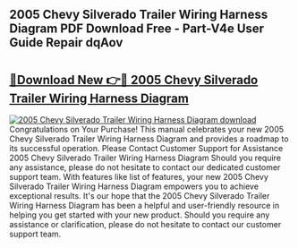 ## 2005 Chevy Silverado Trailer Wiring Harness Diagram PDF Download Free - Part-V4e User Guide Repair dqAov

# <h2><a href="http://dfsv4h.blite.top/?on=2005+Chevy+Silverado+Trailer+Wiring+Harness+Diagram">🔗Download New 👉🔴 2005 Chevy Silverado Trailer Wiring Harness Diagram</a></h2>

[![2005 Chevy Silverado Trailer Wiring Harness Diagram download](https://i.imgur.com/lujVjoI.png)](http://dfsv4h.blite.top/?on=2005+Chevy+Silverado+Trailer+Wiring+Harness+Diagram)
Congratulations on Your Purchase! This manual celebrates your new 2005 Chevy Silverado Trailer Wiring Harness Diagram and provides a roadmap to its successful operation. Please Contact Customer Support for Assistance 2005 Chevy Silverado Trailer Wiring Harness Diagram Should you require any assistance, please do not hesitate to contact our dedicated customer support team. With features like list of features, your new 2005 Chevy Silverado Trailer Wiring Harness Diagram empowers you to achieve exceptional results. It's our hope that the 2005 Chevy Silverado Trailer Wiring Harness Diagram has been a helpful and user-friendly resource in helping you get started with your new product. Should you require any assistance or clarification, please do not hesitate to contact our customer support team.
